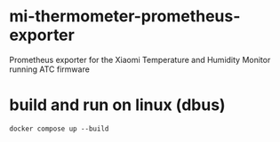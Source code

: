 # mi-thermometer-prometheus-exporter
Prometheus exporter for the Xiaomi Temperature and Humidity Monitor running ATC firmware

# build and run on linux (dbus)
```
docker compose up --build
```
